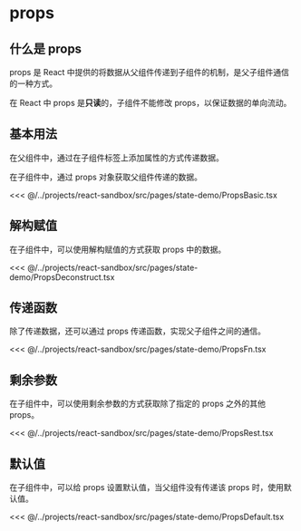 # props

## 什么是 props

props 是 React 中提供的将数据从父组件传递到子组件的机制，是父子组件通信的一种方式。

在 React 中 props 是**只读**的，子组件不能修改 props，以保证数据的单向流动。

## 基本用法

在父组件中，通过在子组件标签上添加属性的方式传递数据。

在子组件中，通过 props 对象获取父组件传递的数据。

<<< @/../projects/react-sandbox/src/pages/state-demo/PropsBasic.tsx

## 解构赋值

在子组件中，可以使用解构赋值的方式获取 props 中的数据。

<<< @/../projects/react-sandbox/src/pages/state-demo/PropsDeconstruct.tsx

## 传递函数

除了传递数据，还可以通过 props 传递函数，实现父子组件之间的通信。

<<< @/../projects/react-sandbox/src/pages/state-demo/PropsFn.tsx

## 剩余参数

在子组件中，可以使用剩余参数的方式获取除了指定的 props 之外的其他 props。

<<< @/../projects/react-sandbox/src/pages/state-demo/PropsRest.tsx

## 默认值

在子组件中，可以给 props 设置默认值，当父组件没有传递该 props 时，使用默认值。

<<< @/../projects/react-sandbox/src/pages/state-demo/PropsDefault.tsx
